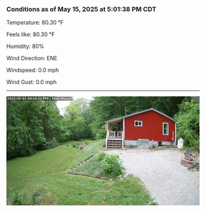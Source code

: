 ### Conditions as of May 15, 2025 at 5:01:38 PM CDT 

Temperature: 80.30 &deg;F

Feels like: 80.30 &deg;F

Humidity: 80%

Wind Direction: ENE

Windspeed: 0.0 mph

Wind Gust: 0.0 mph

---

<img src="./images/latest.jpeg"/>

